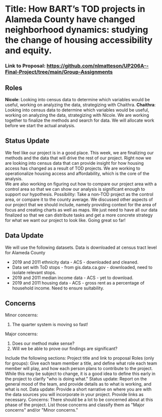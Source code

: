 # Title: How BART’s TOD projects in Alameda County have changed neighborhood dynamics: studying the change of housing accessibility and equity.
### Link to Proposal: https://github.com/nlmatteson/UP206A--Final-Project/tree/main/Group-Assignments 
## Roles
**Nicole**: Looking into census data to determine which variables would be useful, working on analyzing the data, strategizing with Chaithra.
**Chaithra**: Looking into census data to determine which variables would be useful, working on analyzing the data, strategizing with Nicole.
We are working together to finalize the methods and search for data. We will allocate work before we start the actual analysis. 
## Status Update
We feel like our project is in a good place. This week, we are finalizing our methods and the data that will drive the rest of our project. 
Right now we are looking into census data that can provide insight for how housing access has changed as a result of TOD projects. We are working to operationalize housing access and affordability, which is the core of the analysis.  
We are also working on figuring out how to compare our project area with a control area so that we can show our analysis is significant enough to support our hypothesis. Possibility: Take a non-TOD project as the control area, or compare it to the county average. 
We discussed other aspects of our project that we should include, namely providing context for the area of focus and creating charts as well as maps. We just need to have all our data finalized so that we can distribute tasks and get a more concrete strategy for what we want our project to look like. Going great so far!
## Data Update
We will use the following datasets. Data is downloaded at census tract level for Alameda County
* 2019 and 2011 ethnicity data - ACS - downloaded and cleaned.
* Data set with ToD stops - from gis.data.ca.gov - downloaded, need to isolate relevant stops. 
* 2019 and 2011 median income data - ACS - yet to download.
* 2019 and 2011 housing data - ACS - gross rent as a percentage of household income. Need to ensure suitability. 
## Concerns
Minor concerns:
1. The quarter system is moving so fast!

Major concerns:
1. Does our method make sense?
2. Will we be able to prove our findings are significant?
 
 
Include the following sections:
Project title and link to proposal
Roles (only for groups): Give each team member a title, and define what role each team member will play, and how each person plans to contribute to the project. While this may be subject to change, it is a good idea to define this early in the project to clarify "who is doing what."
Status update: Report on the general mood of the team, and provide details as to what is working, and what is not.
Data update: Provide a short narrative on where you are with the data sources you will incorporate in your project. Provide links as necessary.
Concerns: There should be a lot to be concerned about at this phase of the project. List those concerns and classify them as "Major concerns" and/or "Minor concerns."

